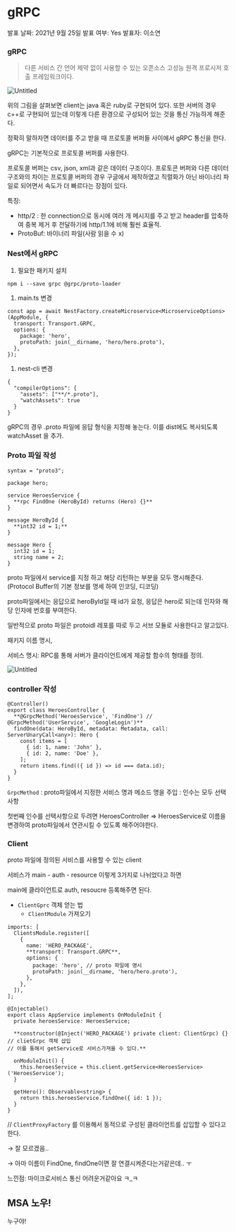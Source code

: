 # gRPC

발표 날짜: 2021년 9월 25일
발표 여부: Yes
발표자: 이소연

### gRPC

> 다른 서비스 간 언어 제약 없이 사용할 수 있는 오픈소스 고성능 원격 프로시저 호출 프레임워크이다.
> 

![Untitled](gRPC%2093f1a9787e324d4290ee95f4759264d3/Untitled.png)

위의 그림을 살펴보면 client는 java 혹은 ruby로 구현되어 있다. 또한 서버의 경우 c++로 구현되어 있는데 이렇게 다른 환경으로 구성되어 있는  것을 통신 가능하게 해준다.

정확히 말하자면 데이터를 주고 받을 때 프로토콜 버퍼들 사이에서 gRPC 통신을 한다.

gRPC는 기본적으로 프로토콜 버퍼를 사용한다. 

프로토콜 버퍼는 csv, json, xml과 같은 데이터 구조이다. 프로토콘 버퍼와 다른 데이터 구조와의 차이는 프로토콜 버퍼의 경우 구글에서 제작하였고 직렬화가 아닌 바이너리 파일로 되어면서 속도가 더 빠르다는 장점이 있다.

특징:

- http/2 : 한 connection으로 동시에 여러 개 메시지를 주고 받고 header를 압축하여 중복 제거 후 전달하기에 http/1.1에 비해 훨씬 효율적.
- ProtoBuf: 바이너리 파일(사람 읽을 수 x)

### Nest에서 gRPC

1. 필요한 패키지 설치

```tsx
npm i --save grpc @grpc/proto-loader
```

1. main.ts 변경

```tsx
const app = await NestFactory.createMicroservice<MicroserviceOptions>(AppModule, {
  transport: Transport.GRPC,
  options: {
    package: 'hero',
    protoPath: join(__dirname, 'hero/hero.proto'),
  },
});
```

1. nest-cli 변경

```tsx
{
  "compilerOptions": {
    "assets": ["**/*.proto"],
    "watchAssets": true
  }
}
```

 

gRPC의 경우 .proto 파일에 응답 형식을 지정해 놓는다. 이를 dist에도 복사되도록 watchAsset 을 추가.

### Proto 파일 작성

```tsx
syntax = "proto3";

package hero;

service HeroesService {
  **rpc FindOne (HeroById) returns (Hero) {}**
}

message HeroById {
  **int32 id = 1;**
}

message Hero {
  int32 id = 1;
  string name = 2;
}
```

 proto 파일에서 service를 지정 하고 해당 리턴하는 부분을 모두 명시해준다.(Protocol Buffer의 기본 정보를 명세 하여 인코딩, 디코딩)

proto파일에서는 응답으로 heroById일 때 id가 요청, 응답은 hero로 되는데 인자와 해당 인자에 번호를 부여한다.

일반적으로 proto 파일은 protoidl 레포를 따로 두고 서브 모듈로 사용한다고 알고있다.

패키지 이름 명시, 

서비스 명시: RPC를 통해 서버가 클라이언트에게 제공할 함수의 형태를 정의.

![Untitled](gRPC%2093f1a9787e324d4290ee95f4759264d3/Untitled%201.png)

### controller 작성

```tsx
@Controller()
export class HeroesController {
  **@GrpcMethod('HeroesService', 'FindOne') // @GrpcMethod('UserService', 'GoogleLogin')**
  findOne(data: HeroById, metadata: Metadata, call: ServerUnaryCall<any>): Hero {
    const items = [
      { id: 1, name: 'John' },
      { id: 2, name: 'Doe' },
    ];
    return items.find(({ id }) => id === data.id);
  }
}
```

`GrpcMethod` : proto파일에서 지정한 서비스 명과 메소드 명을 주입 : 인수는 모두 선택사항

첫번째 인수를 선택사항으로 두려면 HeroesController ⇒ HeroesService로 이름을 변경하여 proto파일에서 연관시킬 수 있도록 해주어야한다.

### Client

proto 파일에 정의된 서비스를 사용할 수 있는 client 

서비스가 main - auth - resource 이렇게 3가지로 나뉘었다고 하면

main에 클라이언트로 auth, resoucre 등록해주면 된다.

- `ClientGprc` 객체 얻는 법
    - `ClientModule` 가져오기

```tsx
imports: [
  ClientsModule.register([
    {
      name: 'HERO_PACKAGE',
      **transport: Transport.GRPC**,
      options: {
        package: 'hero', // proto 파일에 명시
        protoPath: join(__dirname, 'hero/hero.proto'),
      },
    },
  ]),
];
```

```tsx
@Injectable()
export class AppService implements OnModuleInit {
  private heroesService: HeroesService;

  **constructor(@Inject('HERO_PACKAGE') private client: ClientGrpc) {}
// clietGrpc 객체 삽입
// 이를 통해서 getService로 서비스가져올 수 있다.**

  onModuleInit() {
    this.heroesService = this.client.getService<HeroesService>('HeroesService');
  }

  getHero(): Observable<string> {
    return this.heroesService.findOne({ id: 1 });
  }
}
```

// `ClientProxyFactory` 를 이용해서 동적으로 구성된 클라이언트를 삽입할 수 있다고한다.

→ 잘 모르겠음..

 → 아마 이름이 FindOne, findOne이면 잘 연결시켜준다는거같은데.. ㅜ

느낀점: 마이크로서비스 통신 어려운거같아요 ㅋ_ㅋ

## MSA 노우!

누구야!